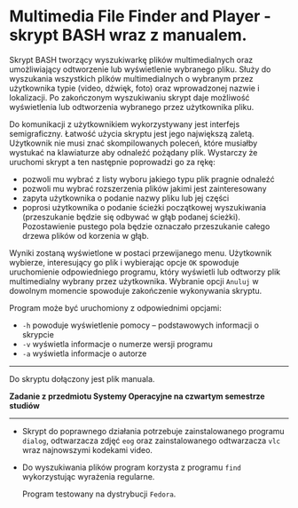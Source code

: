 # Multimedia File Finder and Player - skrypt BASH wraz z manualem.

Skrypt BASH tworzący wyszukiwarkę plików multimedialnych oraz umożliwiający odtworzenie lub wyświetlenie wybranego pliku. Służy do wyszukania wszystkich plików multimedialnych o wybranym przez użytkownika typie (video, dźwięk, foto) oraz wprowadzonej nazwie i lokalizacji. Po zakończonym wyszukiwaniu skrypt daje możliwość wyświetlenia lub odtworzenia wybranego przez użytkownika pliku. 

Do komunikacji z użytkownikiem wykorzystywany jest interfejs semigraficzny. Łatwość użycia skryptu jest jego największą zaletą. Użytkownik nie musi znać skompilowanych poleceń, które musiałby wystukać na klawiaturze aby odnaleźć pożądany plik. Wystarczy że uruchomi skrypt a ten następnie poprowadzi go za rękę:
- pozwoli mu wybrać z listy wyboru jakiego typu plik pragnie odnaleźć
- pozwoli mu wybrać rozszerzenia plików jakimi jest zainteresowany
- zapyta użytkownika o podanie nazwy pliku lub jej części
- poprosi użytkownika o podanie ścieżki początkowej wyszukiwania (przeszukanie będzie się odbywać w głąb podanej ścieżki). Pozostawienie pustego pola będzie oznaczało przeszukanie całego drzewa plików od korzenia w głąb.

Wyniki zostaną wyświetlone w postaci przewijanego menu. Użytkownik wybierze, interesujący go plik i wybierając opcje <code>OK</code> spowoduje uruchomienie odpowiedniego programu, który wyświetli lub odtworzy plik multimedialny wybrany przez użytkownika. Wybranie opcji <code>Anuluj</code> w dowolnym momencie spowoduje zakończenie wykonywania skryptu.

Program może być uruchomiony z odpowiednimi opcjami:
- <code>-h</code>	powoduje wyświetlenie pomocy – podstawowych informacji o skrypcie
- <code>-v</code>	wyświetla informacje o numerze wersji programu
- <code>-a</code>	wyświetla informacje o autorze

---

Do skryptu dołączony jest plik manuala.

**Zadanie  z przedmiotu Systemy Operacyjne na czwartym semestrze studiów**

---

- Skrypt do poprawnego działania potrzebuje zainstalowanego programu `dialog`, odtwarzacza zdjęć `eog` oraz zainstalowanego odtwarzacza `vlc` wraz najnowszymi kodekami video.
- Do wyszukiwania plików program korzysta z programu `find` wykorzystując wyrażenia regularne.

    Program testowany na dystrybucji `Fedora`.
